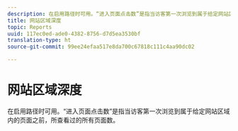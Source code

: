 ```yaml
---
description: 在启用路径时可用。“进入页面点击数”是指当访客第一次浏览到属于给定网站区域内的页面之前，所查看过的所有页面数。
title: 网站区域深度
topic: Reports
uuid: 117ec0ed-ade0-4382-8756-d7d5ea3530bf
translation-type: ht
source-git-commit: 99ee24efaa517e8da700c67818c111c4aa90dc02

---
```



# 网站区域深度

在启用路径时可用。“进入页面点击数”是指当访客第一次浏览到属于给定网站区域内的页面之前，所查看过的所有页面数。

